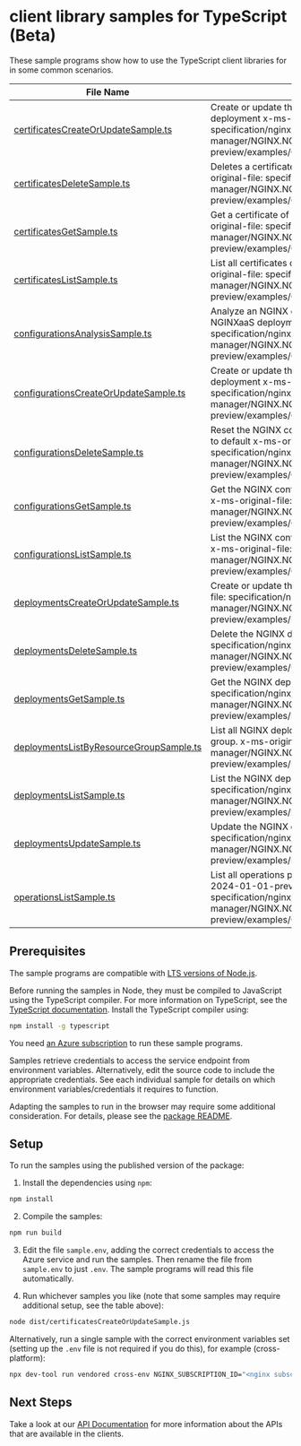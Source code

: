 # client library samples for TypeScript (Beta)

These sample programs show how to use the TypeScript client libraries for in some common scenarios.

| **File Name**                                                                   | **Description**                                                                                                                                                                                                           |
| ------------------------------------------------------------------------------- | ------------------------------------------------------------------------------------------------------------------------------------------------------------------------------------------------------------------------- |
| [certificatesCreateOrUpdateSample.ts][certificatescreateorupdatesample]         | Create or update the NGINX certificates for given NGINX deployment x-ms-original-file: specification/nginx/resource-manager/NGINX.NGINXPLUS/preview/2024-01-01-preview/examples/Certificates_CreateOrUpdate.json          |
| [certificatesDeleteSample.ts][certificatesdeletesample]                         | Deletes a certificate from the NGINX deployment x-ms-original-file: specification/nginx/resource-manager/NGINX.NGINXPLUS/preview/2024-01-01-preview/examples/Certificates_Delete.json                                     |
| [certificatesGetSample.ts][certificatesgetsample]                               | Get a certificate of given NGINX deployment x-ms-original-file: specification/nginx/resource-manager/NGINX.NGINXPLUS/preview/2024-01-01-preview/examples/Certificates_Get.json                                            |
| [certificatesListSample.ts][certificateslistsample]                             | List all certificates of given NGINX deployment x-ms-original-file: specification/nginx/resource-manager/NGINX.NGINXPLUS/preview/2024-01-01-preview/examples/Certificates_List.json                                       |
| [configurationsAnalysisSample.ts][configurationsanalysissample]                 | Analyze an NGINX configuration without applying it to the NGINXaaS deployment x-ms-original-file: specification/nginx/resource-manager/NGINX.NGINXPLUS/preview/2024-01-01-preview/examples/Configurations_Analysis.json   |
| [configurationsCreateOrUpdateSample.ts][configurationscreateorupdatesample]     | Create or update the NGINX configuration for given NGINX deployment x-ms-original-file: specification/nginx/resource-manager/NGINX.NGINXPLUS/preview/2024-01-01-preview/examples/Configurations_CreateOrUpdate.json       |
| [configurationsDeleteSample.ts][configurationsdeletesample]                     | Reset the NGINX configuration of given NGINX deployment to default x-ms-original-file: specification/nginx/resource-manager/NGINX.NGINXPLUS/preview/2024-01-01-preview/examples/Configurations_Delete.json                |
| [configurationsGetSample.ts][configurationsgetsample]                           | Get the NGINX configuration of given NGINX deployment x-ms-original-file: specification/nginx/resource-manager/NGINX.NGINXPLUS/preview/2024-01-01-preview/examples/Configurations_Get.json                                |
| [configurationsListSample.ts][configurationslistsample]                         | List the NGINX configuration of given NGINX deployment. x-ms-original-file: specification/nginx/resource-manager/NGINX.NGINXPLUS/preview/2024-01-01-preview/examples/Configurations_List.json                             |
| [deploymentsCreateOrUpdateSample.ts][deploymentscreateorupdatesample]           | Create or update the NGINX deployment x-ms-original-file: specification/nginx/resource-manager/NGINX.NGINXPLUS/preview/2024-01-01-preview/examples/Deployments_Create.json                                                |
| [deploymentsDeleteSample.ts][deploymentsdeletesample]                           | Delete the NGINX deployment resource x-ms-original-file: specification/nginx/resource-manager/NGINX.NGINXPLUS/preview/2024-01-01-preview/examples/Deployments_Delete.json                                                 |
| [deploymentsGetSample.ts][deploymentsgetsample]                                 | Get the NGINX deployment x-ms-original-file: specification/nginx/resource-manager/NGINX.NGINXPLUS/preview/2024-01-01-preview/examples/Deployments_Get.json                                                                |
| [deploymentsListByResourceGroupSample.ts][deploymentslistbyresourcegroupsample] | List all NGINX deployments under the specified resource group. x-ms-original-file: specification/nginx/resource-manager/NGINX.NGINXPLUS/preview/2024-01-01-preview/examples/Deployments_ListByResourceGroup.json          |
| [deploymentsListSample.ts][deploymentslistsample]                               | List the NGINX deployments resources x-ms-original-file: specification/nginx/resource-manager/NGINX.NGINXPLUS/preview/2024-01-01-preview/examples/Deployments_List.json                                                   |
| [deploymentsUpdateSample.ts][deploymentsupdatesample]                           | Update the NGINX deployment x-ms-original-file: specification/nginx/resource-manager/NGINX.NGINXPLUS/preview/2024-01-01-preview/examples/Deployments_Update.json                                                          |
| [operationsListSample.ts][operationslistsample]                                 | List all operations provided by Nginx.NginxPlus for the 2024-01-01-preview api version. x-ms-original-file: specification/nginx/resource-manager/NGINX.NGINXPLUS/preview/2024-01-01-preview/examples/Operations_List.json |

## Prerequisites

The sample programs are compatible with [LTS versions of Node.js](https://github.com/nodejs/release#release-schedule).

Before running the samples in Node, they must be compiled to JavaScript using the TypeScript compiler. For more information on TypeScript, see the [TypeScript documentation][typescript]. Install the TypeScript compiler using:

```bash
npm install -g typescript
```

You need [an Azure subscription][freesub] to run these sample programs.

Samples retrieve credentials to access the service endpoint from environment variables. Alternatively, edit the source code to include the appropriate credentials. See each individual sample for details on which environment variables/credentials it requires to function.

Adapting the samples to run in the browser may require some additional consideration. For details, please see the [package README][package].

## Setup

To run the samples using the published version of the package:

1. Install the dependencies using `npm`:

```bash
npm install
```

2. Compile the samples:

```bash
npm run build
```

3. Edit the file `sample.env`, adding the correct credentials to access the Azure service and run the samples. Then rename the file from `sample.env` to just `.env`. The sample programs will read this file automatically.

4. Run whichever samples you like (note that some samples may require additional setup, see the table above):

```bash
node dist/certificatesCreateOrUpdateSample.js
```

Alternatively, run a single sample with the correct environment variables set (setting up the `.env` file is not required if you do this), for example (cross-platform):

```bash
npx dev-tool run vendored cross-env NGINX_SUBSCRIPTION_ID="<nginx subscription id>" NGINX_RESOURCE_GROUP="<nginx resource group>" node dist/certificatesCreateOrUpdateSample.js
```

## Next Steps

Take a look at our [API Documentation][apiref] for more information about the APIs that are available in the clients.

[certificatescreateorupdatesample]: https://github.com/Azure/azure-sdk-for-js/blob/main/sdk/nginx/arm-nginx/samples/v4-beta/typescript/src/certificatesCreateOrUpdateSample.ts
[certificatesdeletesample]: https://github.com/Azure/azure-sdk-for-js/blob/main/sdk/nginx/arm-nginx/samples/v4-beta/typescript/src/certificatesDeleteSample.ts
[certificatesgetsample]: https://github.com/Azure/azure-sdk-for-js/blob/main/sdk/nginx/arm-nginx/samples/v4-beta/typescript/src/certificatesGetSample.ts
[certificateslistsample]: https://github.com/Azure/azure-sdk-for-js/blob/main/sdk/nginx/arm-nginx/samples/v4-beta/typescript/src/certificatesListSample.ts
[configurationsanalysissample]: https://github.com/Azure/azure-sdk-for-js/blob/main/sdk/nginx/arm-nginx/samples/v4-beta/typescript/src/configurationsAnalysisSample.ts
[configurationscreateorupdatesample]: https://github.com/Azure/azure-sdk-for-js/blob/main/sdk/nginx/arm-nginx/samples/v4-beta/typescript/src/configurationsCreateOrUpdateSample.ts
[configurationsdeletesample]: https://github.com/Azure/azure-sdk-for-js/blob/main/sdk/nginx/arm-nginx/samples/v4-beta/typescript/src/configurationsDeleteSample.ts
[configurationsgetsample]: https://github.com/Azure/azure-sdk-for-js/blob/main/sdk/nginx/arm-nginx/samples/v4-beta/typescript/src/configurationsGetSample.ts
[configurationslistsample]: https://github.com/Azure/azure-sdk-for-js/blob/main/sdk/nginx/arm-nginx/samples/v4-beta/typescript/src/configurationsListSample.ts
[deploymentscreateorupdatesample]: https://github.com/Azure/azure-sdk-for-js/blob/main/sdk/nginx/arm-nginx/samples/v4-beta/typescript/src/deploymentsCreateOrUpdateSample.ts
[deploymentsdeletesample]: https://github.com/Azure/azure-sdk-for-js/blob/main/sdk/nginx/arm-nginx/samples/v4-beta/typescript/src/deploymentsDeleteSample.ts
[deploymentsgetsample]: https://github.com/Azure/azure-sdk-for-js/blob/main/sdk/nginx/arm-nginx/samples/v4-beta/typescript/src/deploymentsGetSample.ts
[deploymentslistbyresourcegroupsample]: https://github.com/Azure/azure-sdk-for-js/blob/main/sdk/nginx/arm-nginx/samples/v4-beta/typescript/src/deploymentsListByResourceGroupSample.ts
[deploymentslistsample]: https://github.com/Azure/azure-sdk-for-js/blob/main/sdk/nginx/arm-nginx/samples/v4-beta/typescript/src/deploymentsListSample.ts
[deploymentsupdatesample]: https://github.com/Azure/azure-sdk-for-js/blob/main/sdk/nginx/arm-nginx/samples/v4-beta/typescript/src/deploymentsUpdateSample.ts
[operationslistsample]: https://github.com/Azure/azure-sdk-for-js/blob/main/sdk/nginx/arm-nginx/samples/v4-beta/typescript/src/operationsListSample.ts
[apiref]: https://learn.microsoft.com/javascript/api/@azure/arm-nginx?view=azure-node-preview
[freesub]: https://azure.microsoft.com/free/
[package]: https://github.com/Azure/azure-sdk-for-js/tree/main/sdk/nginx/arm-nginx/README.md
[typescript]: https://www.typescriptlang.org/docs/home.html
